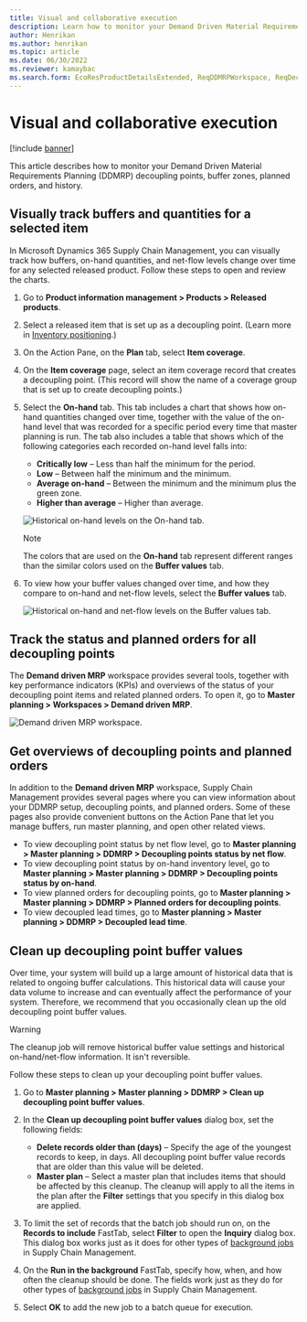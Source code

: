 ```yaml
---
title: Visual and collaborative execution
description: Learn how to monitor your Demand Driven Material Requirements Planning (DDMRP) decoupling points, buffer zones, planned orders, and history.
author: Henrikan
ms.author: henrikan
ms.topic: article
ms.date: 06/30/2022
ms.reviewer: kamaybac
ms.search.form: EcoResProductDetailsExtended, ReqDDMRPWorkspace, ReqDecouplingPointsStatusByNetFlow, ReqDecouplingPointStatusByOnHand, ReqPlannedOrderForm, ReqItemDecoupledLeadTime
---
```


# Visual and collaborative execution

[!include [banner](../../includes/banner.md)]

This article describes how to monitor your Demand Driven Material Requirements Planning (DDMRP) decoupling points, buffer zones, planned orders, and history.

## Visually track buffers and quantities for a selected item

In Microsoft Dynamics 365 Supply Chain Management, you can visually track how buffers, on-hand quantities, and net-flow levels change over time for any selected released product. Follow these steps to open and review the charts.

1. Go to **Product information management \> Products \> Released products**.
1. Select a released item that is set up as a decoupling point. (Learn more in [Inventory positioning](ddmrp-inventory-positioning.md).)
1. On the Action Pane, on the **Plan** tab, select **Item coverage**.
1. On the **Item coverage** page, select an item coverage record that creates a decoupling point. (This record will show the name of a coverage group that is set up to create decoupling points.)
1. Select the **On-hand** tab. This tab includes a chart that shows how on-hand quantities changed over time, together with the value of the on-hand level that was recorded for a specific period every time that master planning is run. The tab also includes a table that shows which of the following categories each recorded on-hand level falls into:

    - **Critically low** – Less than half the minimum for the period.
    - **Low** – Between half the minimum and the minimum.
    - **Average on-hand** – Between the minimum and the minimum plus the green zone.
    - **Higher than average** – Higher than average.

    ![Historical on-hand levels on the On-hand tab.](media/ddmrp-on-hand-graph.png "Historical on-hand levels on the On-hand tab")

    > [!NOTE]
    > The colors that are used on the **On-hand** tab represent different ranges than the similar colors used on the **Buffer values** tab.

1. To view how your buffer values changed over time, and how they compare to on-hand and net-flow levels, select the **Buffer values** tab.

    ![Historical on-hand and net-flow levels on the Buffer values tab.](media/ddmrp-buffer-values-graph.png "Historical on-hand and net-flow levels on the Buffer values tab")

## Track the status and planned orders for all decoupling points

The **Demand driven MRP** workspace provides several tools, together with key performance indicators (KPIs) and overviews of the status of your decoupling point items and related planned orders. To open it, go to **Master planning \> Workspaces \> Demand driven MRP**.

![Demand driven MRP workspace.](media/ddmrp-workspace.png "Demand driven MRP workspace")

## Get overviews of decoupling points and planned orders

In addition to the **Demand driven MRP** workspace, Supply Chain Management provides several pages where you can view information about your DDMRP setup, decoupling points, and planned orders. Some of these pages also provide convenient buttons on the Action Pane that let you manage buffers, run master planning, and open other related views.

- To view decoupling point status by net flow level, go to **Master planning \> Master planning \> DDMRP \> Decoupling points status by net flow**.
- To view decoupling point status by on-hand inventory level, go to **Master planning \> Master planning \> DDMRP \> Decoupling points status by on-hand**.
- To view planned orders for decoupling points, go to **Master planning \> Master planning \> DDMRP \> Planned orders for decoupling points**.
- To view decoupled lead times, go to **Master planning \> Master planning \> DDMRP \> Decoupled lead time**.

## Clean up decoupling point buffer values

Over time, your system will build up a large amount of historical data that is related to ongoing buffer calculations. This historical data will cause your data volume to increase and can eventually affect the performance of your system. Therefore, we recommend that you occasionally clean up the old decoupling point buffer values.

> [!WARNING]
> The cleanup job will remove historical buffer value settings and historical on-hand/net-flow information. It isn't reversible.

Follow these steps to clean up your decoupling point buffer values.

1. Go to **Master planning \> Master planning \> DDMRP \> Clean up decoupling point buffer values**.
1. In the **Clean up decoupling point buffer values** dialog box, set the following fields:

    - **Delete records older than (days)** – Specify the age of the youngest records to keep, in days. All decoupling point buffer value records that are older than this value will be deleted.
    - **Master plan** – Select a master plan that includes items that should be affected by this cleanup. The cleanup will apply to all the items in the plan after the **Filter** settings that you specify in this dialog box are applied.

1. To limit the set of records that the batch job should run on, on the **Records to include** FastTab, select **Filter** to open the **Inquiry** dialog box. This dialog box works just as it does for other types of [background jobs](../../../fin-ops-core/dev-itpro/sysadmin/batch-processing-overview.md) in Supply Chain Management.
1. On the **Run in the background** FastTab, specify how, when, and how often the cleanup should be done. The fields work just as they do for other types of [background jobs](../../../fin-ops-core/dev-itpro/sysadmin/batch-processing-overview.md) in Supply Chain Management.
1. Select **OK** to add the new job to a batch queue for execution.

